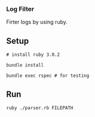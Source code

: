 ### Log Filter

Firter logs by using ruby.

## Setup
```
# install ruby 3.0.2
```

```
bundle install
```

```
bundle exec rspec # for testing
```

## Run
```
ruby ./parser.rb FILEPATH
```
